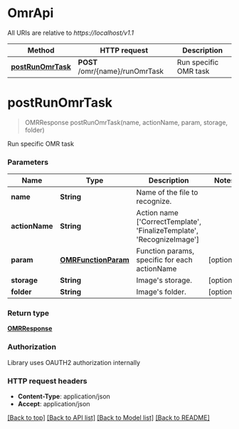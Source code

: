 # OmrApi

All URIs are relative to *https://localhost/v1.1*

Method | HTTP request | Description
------------- | ------------- | -------------
[**postRunOmrTask**](OmrApi.md#postRunOmrTask) | **POST** /omr/{name}/runOmrTask | Run specific OMR task


<a name="postRunOmrTask"></a>
# **postRunOmrTask**
> OMRResponse postRunOmrTask(name, actionName, param, storage, folder)

Run specific OMR task


### Parameters

Name | Type | Description  | Notes
------------- | ------------- | ------------- | -------------
 **name** | **String**| Name of the file to recognize. |
 **actionName** | **String**| Action name [&#39;CorrectTemplate&#39;, &#39;FinalizeTemplate&#39;, &#39;RecognizeImage&#39;] |
 **param** | [**OMRFunctionParam**](OMRFunctionParam.md)| Function params, specific for each actionName | [optional]
 **storage** | **String**| Image&#39;s storage. | [optional]
 **folder** | **String**| Image&#39;s folder. | [optional]

### Return type

[**OMRResponse**](OMRResponse.md)

### Authorization

Library uses OAUTH2 authorization internally

### HTTP request headers

 - **Content-Type**: application/json
 - **Accept**: application/json

[[Back to top]](#) [[Back to API list]](../README.md#documentation-for-api-endpoints) [[Back to Model list]](../README.md#documentation-for-models) [[Back to README]](../README.md)

